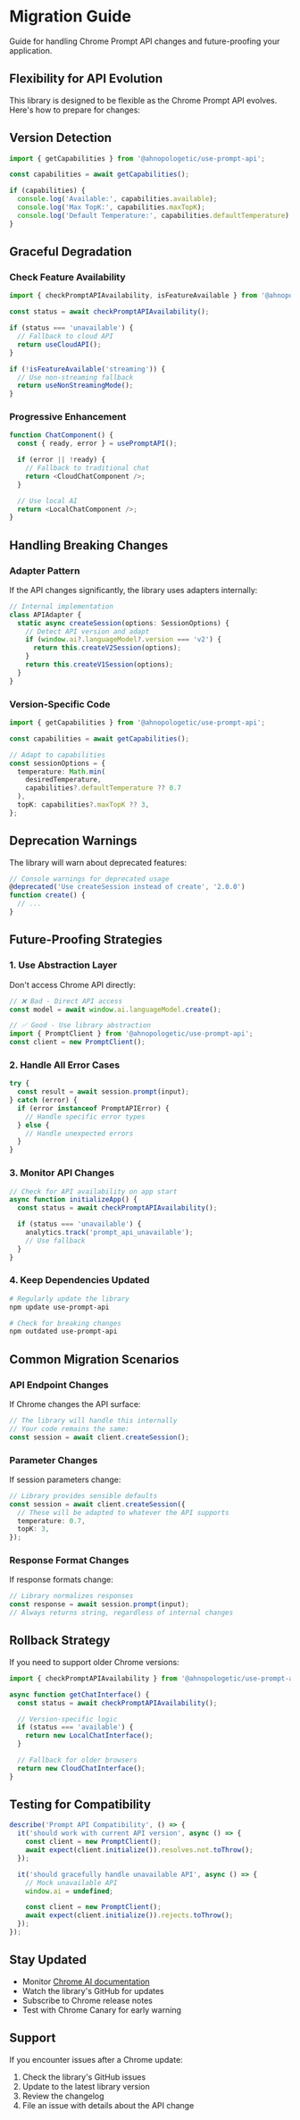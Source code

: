 # Migration Guide

Guide for handling Chrome Prompt API changes and future-proofing your application.

## Flexibility for API Evolution

This library is designed to be flexible as the Chrome Prompt API evolves. Here's how to prepare for changes:

## Version Detection

```typescript
import { getCapabilities } from '@ahnopologetic/use-prompt-api';

const capabilities = await getCapabilities();

if (capabilities) {
  console.log('Available:', capabilities.available);
  console.log('Max TopK:', capabilities.maxTopK);
  console.log('Default Temperature:', capabilities.defaultTemperature);
}
```

## Graceful Degradation

### Check Feature Availability

```typescript
import { checkPromptAPIAvailability, isFeatureAvailable } from '@ahnopologetic/use-prompt-api';

const status = await checkPromptAPIAvailability();

if (status === 'unavailable') {
  // Fallback to cloud API
  return useCloudAPI();
}

if (!isFeatureAvailable('streaming')) {
  // Use non-streaming fallback
  return useNonStreamingMode();
}
```

### Progressive Enhancement

```typescript
function ChatComponent() {
  const { ready, error } = usePromptAPI();

  if (error || !ready) {
    // Fallback to traditional chat
    return <CloudChatComponent />;
  }

  // Use local AI
  return <LocalChatComponent />;
}
```

## Handling Breaking Changes

### Adapter Pattern

If the API changes significantly, the library uses adapters internally:

```typescript
// Internal implementation
class APIAdapter {
  static async createSession(options: SessionOptions) {
    // Detect API version and adapt
    if (window.ai?.languageModel?.version === 'v2') {
      return this.createV2Session(options);
    }
    return this.createV1Session(options);
  }
}
```

### Version-Specific Code

```typescript
import { getCapabilities } from '@ahnopologetic/use-prompt-api';

const capabilities = await getCapabilities();

// Adapt to capabilities
const sessionOptions = {
  temperature: Math.min(
    desiredTemperature,
    capabilities?.defaultTemperature ?? 0.7
  ),
  topK: capabilities?.maxTopK ?? 3,
};
```

## Deprecation Warnings

The library will warn about deprecated features:

```typescript
// Console warnings for deprecated usage
@deprecated('Use createSession instead of create', '2.0.0')
function create() {
  // ...
}
```

## Future-Proofing Strategies

### 1. Use Abstraction Layer

Don't access Chrome API directly:

```typescript
// ❌ Bad - Direct API access
const model = await window.ai.languageModel.create();

// ✅ Good - Use library abstraction
import { PromptClient } from '@ahnopologetic/use-prompt-api';
const client = new PromptClient();
```

### 2. Handle All Error Cases

```typescript
try {
  const result = await session.prompt(input);
} catch (error) {
  if (error instanceof PromptAPIError) {
    // Handle specific error types
  } else {
    // Handle unexpected errors
  }
}
```

### 3. Monitor API Changes

```typescript
// Check for API availability on app start
async function initializeApp() {
  const status = await checkPromptAPIAvailability();

  if (status === 'unavailable') {
    analytics.track('prompt_api_unavailable');
    // Use fallback
  }
}
```

### 4. Keep Dependencies Updated

```bash
# Regularly update the library
npm update use-prompt-api

# Check for breaking changes
npm outdated use-prompt-api
```

## Common Migration Scenarios

### API Endpoint Changes

If Chrome changes the API surface:

```typescript
// The library will handle this internally
// Your code remains the same:
const session = await client.createSession();
```

### Parameter Changes

If session parameters change:

```typescript
// Library provides sensible defaults
const session = await client.createSession({
  // These will be adapted to whatever the API supports
  temperature: 0.7,
  topK: 3,
});
```

### Response Format Changes

If response formats change:

```typescript
// Library normalizes responses
const response = await session.prompt(input);
// Always returns string, regardless of internal changes
```

## Rollback Strategy

If you need to support older Chrome versions:

```typescript
import { checkPromptAPIAvailability } from '@ahnopologetic/use-prompt-api';

async function getChatInterface() {
  const status = await checkPromptAPIAvailability();

  // Version-specific logic
  if (status === 'available') {
    return new LocalChatInterface();
  }

  // Fallback for older browsers
  return new CloudChatInterface();
}
```

## Testing for Compatibility

```typescript
describe('Prompt API Compatibility', () => {
  it('should work with current API version', async () => {
    const client = new PromptClient();
    await expect(client.initialize()).resolves.not.toThrow();
  });

  it('should gracefully handle unavailable API', async () => {
    // Mock unavailable API
    window.ai = undefined;

    const client = new PromptClient();
    await expect(client.initialize()).rejects.toThrow();
  });
});
```

## Stay Updated

- Monitor [Chrome AI documentation](https://developer.chrome.com/docs/ai/)
- Watch the library's GitHub for updates
- Subscribe to Chrome release notes
- Test with Chrome Canary for early warning

## Support

If you encounter issues after a Chrome update:

1. Check the library's GitHub issues
2. Update to the latest library version
3. Review the changelog
4. File an issue with details about the API change

